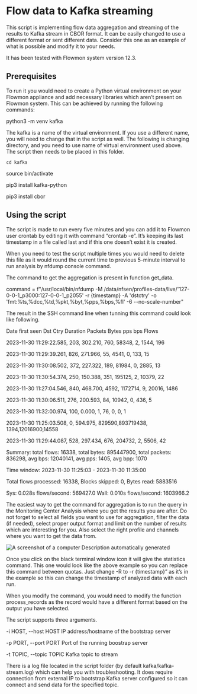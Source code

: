 # Flow data to Kafka streaming

This script is implementing flow data aggregation and streaming of the
results to Kafka stream in CBOR format. It can be easily changed to use
a different format or sent different data. Consider this one as an
example of what is possible and modify it to your needs.

It has been tested with Flowmon system version 12.3.

## Prerequisites

To run it you would need to create a Python virtual environment on your
Flowmon appliance and add necessary libraries which aren’t present on
Flowmon system. This can be achieved by running the following commands:

python3 -m venv kafka

The kafka is a name of the virtual environment. If you use a different
name, you will need to change that in the script as well. The following
is changing directory, and you need to use name of virtual environment
used above. The script then needs to be placed in this folder.

    cd kafka

source bin/activate

pip3 install kafka-python

pip3 install cbor

## Using the script

The script is made to run every five minutes and you can add it to
Flowmon user crontab by editing it with command “crontab -e”. It’s
keeping its last timestamp in a file called last and if this one doesn’t
exist it is created.

When you need to test the script multiple times you would need to delete
this file as it would round the current time to previous 5-minute
interval to run analysis by nfdump console command.

The command to get the aggregation is present in function get\_data.

command = f"/usr/local/bin/nfdump -M
/data/nfsen/profiles-data/live/'127-0-0-1\_p3000:127-0-0-1\_p2055' -r
{timestamp} -A 'dstctry' -o 'fmt:%ts,%dcc,%td,%pkt,%byt,%pps,%bps,%fl'
-6 --no-scale-number"

The result in the SSH command line when tunning this command could look
like following.

Date first seen Dst Ctry Duration Packets Bytes pps bps Flows

2023-11-30 11:29:22.585, 203, 302.210, 760, 58348, 2, 1544, 196

2023-11-30 11:29:39.261, 826, 271.966, 55, 4541, 0, 133, 15

2023-11-30 11:30:08.502, 372, 227.322, 189, 81984, 0, 2885, 13

2023-11-30 11:30:54.374, 250, 150.388, 351, 195125, 2, 10379, 22

2023-11-30 11:27:04.546, 840, 468.700, 4592, 1172714, 9, 20016, 1486

2023-11-30 11:30:06.511, 276, 200.593, 84, 10942, 0, 436, 5

2023-11-30 11:32:00.974, 100, 0.000, 1, 76, 0, 0, 1

2023-11-30 11:25:03.508, 0, 594.975, 829590,893719438,
1394,12016900,14558

2023-11-30 11:29:44.087, 528, 297.434, 676, 204732, 2, 5506, 42

Summary: total flows: 16338, total bytes: 895447900, total packets:
836298, avg bps: 12040141, avg pps: 1405, avg bpp: 1070

Time window: 2023-11-30 11:25:03 - 2023-11-30 11:35:00

Total flows processed: 16338, Blocks skipped: 0, Bytes read: 5883516

Sys: 0.028s flows/second: 569427.0 Wall: 0.010s flows/second: 1603966.2

The easiest way to get the command for aggregation is to run the query
in the Monitoring Center Analysis where you get the results you are
after. Do not forget to select all fields you want to use for
aggregation, filter the data (if needed), select proper output format
and limit on the number of results which are interesting for you. Also
select the right profile and channels where you want to get the data
from.

![A screenshot of a computer Description automatically
generated](media/image1.png)

Once you click on the black terminal window icon it will give the
statistics command. This one would look like the above example so you
can replace this command between quotas. Just change -R to -r
{timestamp}” as it’s in the example so this can change the timestamp of
analyzed data with each run.

When you modify the command, you would need to modify the function
process\_records as the record would have a different format based on
the output you have selected.

The script supports three arguments.

\-i HOST, --host HOST IP address/hostname of the bootstrap server

\-p PORT, --port PORT Port of the running boostrap server

\-t TOPIC, --topic TOPIC Kafka topic to stream

There is a log file located in the script folder (by default
kafka/kafka-stream.log) which can help you with troubleshooting. It does
require connection from external IP to bootstrap Kafka server configured
so it can connect and send data for the specified topic.
